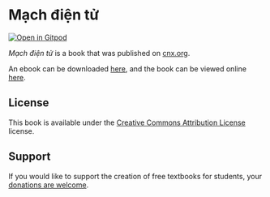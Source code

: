 # Mạch điện tử

[![Open in Gitpod](https://gitpod.io/button/open-in-gitpod.svg)](https://gitpod.io/from-referrer/)

_Mạch điện tử_ is a book that was published on [cnx.org](https://cnx.org/).

An ebook can be downloaded [here](https://github.com/cnx-user-books/cnxbook-mach-dien-tu/releases/latest), and the book can be viewed online [here](https://github.com/cnx-user-books/cnxbook-mach-dien-tu/releases/latest).

## License
This book is available under the [Creative Commons Attribution License](./LICENSE) license.

## Support
If you would like to support the creation of free textbooks for students, your [donations are welcome](https://riceconnect.rice.edu/donation/support-openstax-banner).
